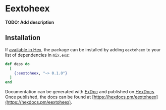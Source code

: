 # Eextoheex

**TODO: Add description**

## Installation

If [available in Hex](https://hex.pm/docs/publish), the package can be installed
by adding `eextoheex` to your list of dependencies in `mix.exs`:

```elixir
def deps do
  [
    {:eextoheex, "~> 0.1.0"}
  ]
end
```

Documentation can be generated with [ExDoc](https://github.com/elixir-lang/ex_doc)
and published on [HexDocs](https://hexdocs.pm). Once published, the docs can
be found at [https://hexdocs.pm/eextoheex](https://hexdocs.pm/eextoheex).

